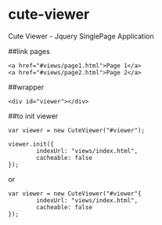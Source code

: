# cute-viewer
Cute Viewer - Jquery SinglePage Application


##link pages
```
<a href="#views/page1.html">Page 1</a>
<a href="#views/page2.html">Page 2</a>
```

##wrapper
```
<div id="viewer"></div>
```

##to init viewer
```
var viewer = new CuteViewer("#viewer");

viewer.init({
        indexUrl: "views/index.html",
        cacheable: false
});
```

or 

```
var viewer = new CuteViewer("#viewer"{
        indexUrl: "views/index.html",
        cacheable: false
});
```
